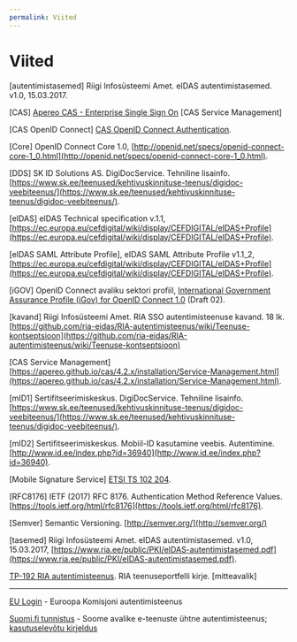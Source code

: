 ```yaml
---
permalink: Viited
---
```


# Viited

[autentimistasemed] Riigi Infosüsteemi Amet. eIDAS autentimistasemed. v1.0, 15.03.2017.

[CAS] [Apereo CAS - Enterprise Single Sign On](https://github.com/apereo/cas)
[CAS Service Management]

[CAS OpenID Connect] [CAS OpenID Connect Authentication](https://apereo.github.io/cas/5.1.x/installation/OIDC-Authentication.html).

[Core] OpenID Connect Core 1.0, 
[http://openid.net/specs/openid-connect-core-1_0.html](http://openid.net/specs/openid-connect-core-1_0.html).

[DDS] SK ID Solutions AS. DigiDocService. Tehniline lisainfo. [https://www.sk.ee/teenused/kehtivuskinnituse-teenus/digidoc-veebiteenus/](https://www.sk.ee/teenused/kehtivuskinnituse-teenus/digidoc-veebiteenus/).

[eIDAS] eIDAS Technical specification v.1.1, [https://ec.europa.eu/cefdigital/wiki/display/CEFDIGITAL/eIDAS+Profile](https://ec.europa.eu/cefdigital/wiki/display/CEFDIGITAL/eIDAS+Profile).

[eIDAS SAML Attribute Profile], eIDAS SAML Attribute Profile v1.1_2, [https://ec.europa.eu/cefdigital/wiki/display/CEFDIGITAL/eIDAS+Profile](https://ec.europa.eu/cefdigital/wiki/display/CEFDIGITAL/eIDAS+Profile).

[iGOV] OpenID Connect avaliku sektori profiil, [International Government Assurance Profile (iGov) for OpenID Connect 1.0](http://openid.net/specs/openid-igov-openid-connect-1_0-02.html) (Draft 02).

[kavand] Riigi Infosüsteemi Amet. RIA SSO autentimisteenuse kavand. 18 lk. [https://github.com/ria-eidas/RIA-autentimisteenus/wiki/Teenuse-kontseptsioon](https://github.com/ria-eidas/RIA-autentimisteenus/wiki/Teenuse-kontseptsioon)

[CAS Service Management] [https://apereo.github.io/cas/4.2.x/installation/Service-Management.html](https://apereo.github.io/cas/4.2.x/installation/Service-Management.html).

[mID1] Sertifitseerimiskeskus. DigiDocService. Tehniline lisainfo. [https://www.sk.ee/teenused/kehtivuskinnituse-teenus/digidoc-veebiteenus/](https://www.sk.ee/teenused/kehtivuskinnituse-teenus/digidoc-veebiteenus/).

[mID2] Sertifitseerimiskeskus. Mobiil-ID kasutamine veebis. Autentimine. [http://www.id.ee/index.php?id=36940](http://www.id.ee/index.php?id=36940).

[Mobile Signature Service] [ETSI TS 102 204](http://www.etsi.org/deliver/etsi_ts/102200_102299/102204/01.01.04_60/ts_102204v010104p.pdf).

[RFC8176] IETF (2017) RFC 8176. Authentication Method Reference Values. [https://tools.ietf.org/html/rfc8176](https://tools.ietf.org/html/rfc8176).

[Semver] Semantic Versioning. [http://semver.org/](http://semver.org/)

[tasemed] Riigi Infosüsteemi Amet. eIDAS autentimistasemed. v1.0, 15.03.2017, [https://www.ria.ee/public/PKI/eIDAS-autentimistasemed.pdf](https://www.ria.ee/public/PKI/eIDAS-autentimistasemed.pdf).

[TP-192 RIA autentimisteenus](https://jira.ria.ee/browse/TP-93). RIA teenuseportfelli kirje. [mitteavalik]

----

[EU Login](https://ecas.ec.europa.eu/cas/about.html) - Euroopa Komisjoni autentimisteenus

[Suomi.fi tunnistus](https://tunnistaminen.suomi.fi/sivut/info/tietoapalvelusta/) - Soome avalike e-teenuste ühtne autentimisteenus; [kasutuselevõtu kirjeldus](https://esuomi.fi/suomi-fi-tunnistusta-kayttaa-jo-suuri-joukko-kansalaisia-julkishallinnon-organisaatioiden-otettava-palvelu-kayttoon-syyskuuhun-2017-mennessa/)



